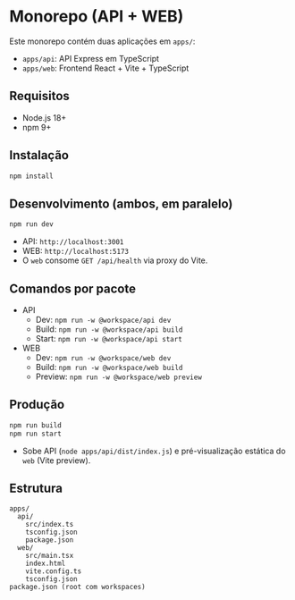 # Monorepo (API + WEB)

Este monorepo contém duas aplicações em `apps/`:
- `apps/api`: API Express em TypeScript
- `apps/web`: Frontend React + Vite + TypeScript

## Requisitos
- Node.js 18+
- npm 9+

## Instalação
```bash
npm install
```

## Desenvolvimento (ambos, em paralelo)
```bash
npm run dev
```
- API: `http://localhost:3001`
- WEB: `http://localhost:5173`
- O `web` consome `GET /api/health` via proxy do Vite.

## Comandos por pacote
- API
  - Dev: `npm run -w @workspace/api dev`
  - Build: `npm run -w @workspace/api build`
  - Start: `npm run -w @workspace/api start`
- WEB
  - Dev: `npm run -w @workspace/web dev`
  - Build: `npm run -w @workspace/web build`
  - Preview: `npm run -w @workspace/web preview`

## Produção
```bash
npm run build
npm run start
```
- Sobe API (`node apps/api/dist/index.js`) e pré-visualização estática do `web` (Vite preview).

## Estrutura
```
apps/
  api/
    src/index.ts
    tsconfig.json
    package.json
  web/
    src/main.tsx
    index.html
    vite.config.ts
    tsconfig.json
package.json (root com workspaces)
```
